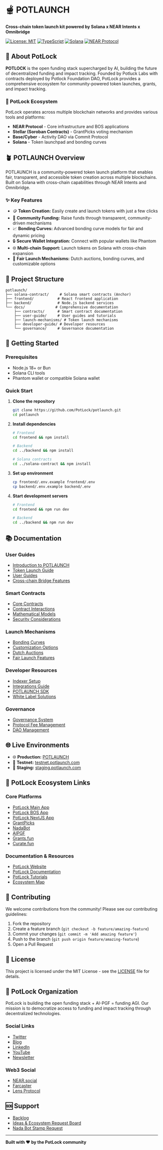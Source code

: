 # 🫕 POTLAUNCH

**Cross-chain token launch kit powered by Solana x NEAR Intents x Omnibridge**

[![License: MIT](https://img.shields.io/badge/License-MIT-yellow.svg)](https://opensource.org/licenses/MIT)
[![TypeScript](https://img.shields.io/badge/TypeScript-007ACC?style=flat&logo=typescript&logoColor=white)](https://www.typescriptlang.org/)
[![Solana](https://img.shields.io/badge/Solana-000000?style=flat&logo=solana&logoColor=white)](https://solana.com/)
[![NEAR Protocol](https://img.shields.io/badge/NEAR-000000?style=flat&logo=near&logoColor=white)](https://near.org/)

## 🚀 About PotLock

**POTLOCK** is the open funding stack supercharged by AI, building the future of decentralized funding and impact tracking. Founded by Potluck Labs with contracts deployed by Potlock Foundation DAO, PotLock provides a comprehensive ecosystem for community-powered token launches, grants, and impact tracking.

### 🌟 PotLock Ecosystem

PotLock operates across multiple blockchain networks and provides various tools and platforms:

- **NEAR Protocol** - Core infrastructure and BOS applications
- **Stellar (Soroban Contracts)** - GrantPicks voting mechanism
- **Base/Cyber** - Activity DAO via Commit Protocol
- **Solana** - Token launchpad and bonding curves


## 🪴 POTLAUNCH Overview

POTLAUNCH is a community-powered token launch platform that enables fair, transparent, and accessible token creation across multiple blockchains. Built on Solana with cross-chain capabilities through NEAR Intents and Omnibridge.

### ✨ Key Features

- 🪙 **Token Creation:** Easily create and launch tokens with just a few clicks
- 🏦 **Community Funding:** Raise funds through transparent, community-driven mechanisms
- 📈 **Bonding Curves:** Advanced bonding curve models for fair and dynamic pricing
- 🔒 **Secure Wallet Integration:** Connect with popular wallets like Phantom
- 🌐 **Multi-chain Support:** Launch tokens on Solana with cross-chain expansion
- 🎯 **Fair Launch Mechanisms:** Dutch auctions, bonding curves, and customizable options

## 📁 Project Structure

```
potlaunch/
├── solana-contract/     # Solana smart contracts (Anchor)
├── frontend/           # React frontend application
├── backend/            # Node.js backend services
└── docs/              # Comprehensive documentation
    ├── contracts/      # Smart contract documentation
    ├── user-guide/     # User guides and tutorials
    ├── launch-mechanisms/ # Token launch mechanisms
    ├── developer-guide/ # Developer resources
    └── governance/     # Governance documentation
```

## 🚀 Getting Started

### Prerequisites

- Node.js 18+ or Bun
- Solana CLI tools
- Phantom wallet or compatible Solana wallet

### Quick Start

1. **Clone the repository**
   ```bash
   git clone https://github.com/PotLock/potlaunch.git
   cd potlaunch
   ```

2. **Install dependencies**
   ```bash
   # Frontend
   cd frontend && npm install
   
   # Backend
   cd ../backend && npm install
   
   # Solana contracts
   cd ../solana-contract && npm install
   ```

3. **Set up environment**
   ```bash
   cp frontend/.env.example frontend/.env
   cp backend/.env.example backend/.env
   ```

4. **Start development servers**
   ```bash
   # Frontend
   cd frontend && npm run dev
   
   # Backend
   cd ../backend && npm run dev
   ```

## 📚 Documentation

### User Guides
- [Introduction to POTLAUNCH](https://docs.potlaunch.com/docs/user-guide/intro)
- [Token Launch Guide](https://docs.potlaunch.com/docs/user-guide/token-launch-guide)
- [User Guides](https://docs.potlaunch.com/docs/user-guide/user-guides)
- [Cross-chain Bridge Features](https://docs.potlaunch.com/docs/user-guide/bridge-cross-chain-features)

### Smart Contracts
- [Core Contracts](https://docs.potlaunch.com/docs/contracts/core-contracts)
- [Contract Interactions](https://docs.potlaunch.com/docs/contracts/contract-interactions)
- [Mathematical Models](https://docs.potlaunch.com/docs/contracts/mathematical-models)
- [Security Considerations](https://docs.potlaunch.com/docs/contracts/security-considerations)

### Launch Mechanisms
- [Bonding Curves](https://docs.potlaunch.com/docs/launch-mechanisms/bonding-curves)
- [Customization Options](https://docs.potlaunch.com/docs/launch-mechanisms/customization-options)
- [Dutch Auctions](https://docs.potlaunch.com/docs/launch-mechanisms/dutch-auctions)
- [Fair Launch Features](https://docs.potlaunch.com/docs/launch-mechanisms/fair-launch-features)

### Developer Resources
- [Indexer Setup](https://docs.potlaunch.com/docs/developer-guide/indexer-setup)
- [Integrations Guide](https://docs.potlaunch.com/docs/developer-guide/integrations-guide)
- [POTLAUNCH SDK](https://docs.potlaunch.com/docs/developer-guide/potlaunch-sdk)
- [White Label Solutions](https://docs.potlaunch.com/docs/developer-guide/white-label-solutions)

### Governance
- [Governance System](https://docs.potlaunch.com/docs/governance/governance-system)
- [Protocol Fee Management](https://docs.potlaunch.com/docs/governance/protocol-fee-management)
- [DAO Management](https://docs.potlaunch.com/docs/governance/dao-management)

## 🌐 Live Environments

- 🌐 **Production:** [POTLAUNCH](https://potlaunch.com/)
- 🧪 **Testnet:** [testnet.potlaunch.com](https://testnet.potlaunch.com/)
- 🔧 **Staging:** [staging.potlaunch.com](https://staging.potlaunch.com/)

## 🔗 PotLock Ecosystem Links

### Core Platforms
- [PotLock Main App](https://app.potlock.org)
- [PotLock BOS App](https://bos.potlock.org)
- [PotLock NextJS App](https://alpha.potlock.org)
- [GrantPicks](https://grantpicks.com)
- [NadaBot](https://nada.bot)
- [AIPGF](https://aipgf.com)
- [Grants.fun](https://grants.fun)
- [Curate.fun](https://curate.fun)

### Documentation & Resources
- [PotLock Website](https://potlock.org)
- [PotLock Documentation](https://docs.potlock.io)
- [PotLock Tutorials](https://potlock.org/tutorials)
- [Ecosystem Map](https://ecosystem.potlock.org)

## 🤝 Contributing

We welcome contributions from the community! Please see our contributing guidelines:

1. Fork the repository
2. Create a feature branch (`git checkout -b feature/amazing-feature`)
3. Commit your changes (`git commit -m 'Add amazing feature'`)
4. Push to the branch (`git push origin feature/amazing-feature`)
5. Open a Pull Request

## 📄 License

This project is licensed under the MIT License - see the [LICENSE](LICENSE) file for details.

## 🌟 PotLock Organization

PotLock is building the open funding stack + AI-PGF = funding AGI. Our mission is to democratize access to funding and impact tracking through decentralized technologies.

### Social Links
- [Twitter](https://twitter.com/PotLock_)
- [Blog](https://blog.potlock.org)
- [LinkedIn](https://linkedin.com/company/potlock)
- [YouTube](https://youtube.com/@potlock)
- [Newsletter](https://subscribe.potlock.org)

### Web3 Social
- [NEAR.social](https://potlock.near.social)
- [Farcaster](https://warpcast.com/potlock)
- [Lens Protocol](https://hey.xyz/u/potlock)

## 🆘 Support

- [Backlog](https://potlock.org/backlog)
- [Ideas & Ecosystem Request Board](https://potlock.org/ideas)
- [Nada Bot Stamp Request](https://nada.bot/requests)

---

**Built with ❤️ by the PotLock community**